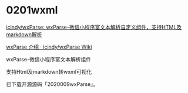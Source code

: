 # 0201wxml

[icindy/wxParse: wxParse-微信小程序富文本解析自定义组件，支持HTML及markdown解析](https://github.com/icindy/wxParse)

[wxParse 介绍 · icindy/wxParse Wiki](https://github.com/icindy/wxParse/wiki/wxParse-%E4%BB%8B%E7%BB%8D)

wxParse-微信小程序富文本解析组件

支持Html及markdown转wxml可视化

已下载开源源码「2020009wxParse」。